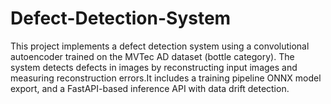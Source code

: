 # Defect-Detection-System
This project implements a defect detection system using a convolutional autoencoder trained on the MVTec AD dataset (bottle category). The system detects defects in images by reconstructing input images and measuring reconstruction errors.It includes a training pipeline ONNX model export, and a FastAPI-based inference API with data drift detection.
